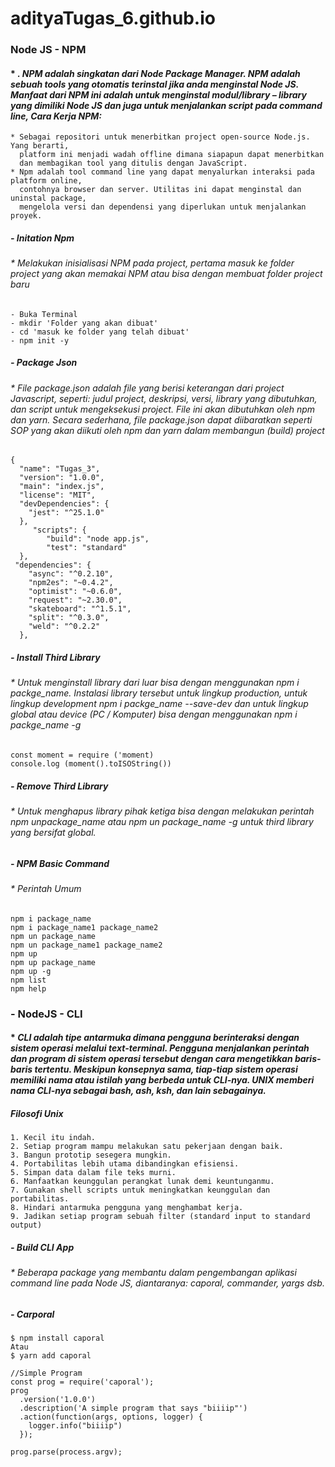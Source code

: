 # adityaTugas_6.github.io

### Node JS - NPM
#### * _. NPM adalah singkatan dari Node Package Manager. NPM adalah sebuah tools yang otomatis terinstal jika anda menginstal Node JS. Manfaat dari NPM ini adalah untuk menginstal modul/library – library yang dimiliki Node JS dan juga untuk menjalankan script pada command line, Cara Kerja NPM:_
````
* Sebagai repositori untuk menerbitkan project open-source Node.js. Yang berarti, 
  platform ini menjadi wadah offline dimana siapapun dapat menerbitkan
  dan membagikan tool yang ditulis dengan JavaScript.
* Npm adalah tool command line yang dapat menyalurkan interaksi pada platform online, 
  contohnya browser dan server. Utilitas ini dapat menginstal dan uninstal package, 
  mengelola versi dan dependensi yang diperlukan untuk menjalankan proyek.
````

#####  - Initation Npm
###### * _Melakukan inisialisasi NPM pada project, pertama masuk ke folder project yang akan memakai NPM atau bisa dengan membuat folder project baru_
````
- Buka Terminal
- mkdir 'Folder yang akan dibuat'
- cd 'masuk ke folder yang telah dibuat'
- npm init -y
````

##### - Package Json
###### * _File package.json adalah file yang berisi keterangan dari project Javascript, seperti: judul project, deskripsi, versi, library yang dibutuhkan, dan script untuk mengeksekusi project. File ini akan dibutuhkan oleh npm dan yarn. Secara sederhana, file package.json dapat diibaratkan seperti SOP yang akan diikuti oleh npm dan yarn dalam membangun (build) project_
````
{
  "name": "Tugas_3",
  "version": "1.0.0",
  "main": "index.js",
  "license": "MIT",
  "devDependencies": {
    "jest": "^25.1.0"
  },
     "scripts": {
        "build": "node app.js",
        "test": "standard"
  },
 "dependencies": {
    "async": "^0.2.10",
    "npm2es": "~0.4.2",
    "optimist": "~0.6.0",
    "request": "~2.30.0",
    "skateboard": "^1.5.1",
    "split": "^0.3.0",
    "weld": "^0.2.2"
  },
````

##### - Install Third Library
###### * _Untuk menginstall library dari luar bisa dengan menggunakan npm i packge_name. Instalasi library tersebut untuk lingkup production, untuk lingkup development npm i packge_name --save-dev dan untuk lingkup global atau device (PC / Komputer) bisa dengan menggunakan npm i packge_name -g_
````
const moment = require ('moment)
console.log (moment().toISOString())
````

##### - Remove Third Library
###### * _Untuk menghapus library pihak ketiga bisa dengan melakukan perintah npm unpackage_name atau npm un package_name -g untuk third library yang bersifat global._

##### - NPM Basic Command
###### * _Perintah Umum_
````
npm i package_name
npm i package_name1 package_name2
npm un package_name
npm un package_name1 package_name2
npm up
npm up package_name
npm up -g
npm list
npm help
````

### - NodeJS - CLI
#### * _CLI adalah tipe antarmuka dimana pengguna berinteraksi dengan sistem operasi melalui text-terminal. Pengguna menjalankan perintah dan program di sistem operasi tersebut dengan cara mengetikkan baris-baris tertentu. Meskipun konsepnya sama, tiap-tiap sistem operasi memiliki nama atau istilah yang berbeda untuk CLI-nya. UNIX memberi nama CLI-nya sebagai bash, ash, ksh, dan lain sebagainya._

##### Filosofi Unix
````
1. Kecil itu indah.
2. Setiap program mampu melakukan satu pekerjaan dengan baik.
3. Bangun prototip sesegera mungkin.
4. Portabilitas lebih utama dibandingkan efisiensi.
5. Simpan data dalam file teks murni.
6. Manfaatkan keunggulan perangkat lunak demi keuntunganmu.
7. Gunakan shell scripts untuk meningkatkan keunggulan dan portabilitas.
8. Hindari antarmuka pengguna yang menghambat kerja.
9. Jadikan setiap program sebuah filter (standard input to standard output)
````

##### - Build CLI App
###### * _Beberapa package yang membantu dalam pengembangan aplikasi command line pada Node JS, diantaranya: caporal, commander, yargs dsb._

##### - Carporal
````
$ npm install caporal
Atau
$ yarn add caporal

//Simple Program
const prog = require('caporal');
prog
  .version('1.0.0')
  .description('A simple program that says "biiiip"')
  .action(function(args, options, logger) {
    logger.info("biiiip")
  });
 
prog.parse(process.argv);
````
